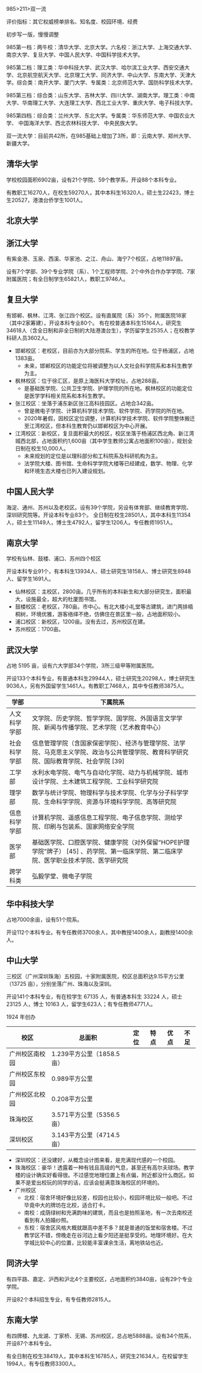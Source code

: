 

985>211>双一流

评价指标：其它权威榜单排名、知名度、校园环境、经费

初步写一版，慢慢调整



985第一档：两牛校：清华大学、北京大学。六名校：浙江大学、上海交通大学、南京大学、复旦大学、中国人民大学、中国科学技术大学。

985第二档：理工类：华中科技大学、武汉大学、哈尔滨工业大学、西安交通大学、北京航空航天大学、北京理工大学、同济大学、中山大学、东南大学、天津大学。综合类：南开大学、厦门大学、专属类：北京师范大学、国防科学技术大学。

985第三档：综合类：山东大学、吉林大学、四川大学、湖南大学。理工类：中南大学、华南理工大学、大连理工大学、西北工业大学、重庆大学、电子科技大学。

985第四档：综合类：兰州大学、东北大学。专属类：华东师范大学、中国农业大学、 中国海洋大学、西北农林科技大学、 中央民族大学。

双一流大学：目前共42所，在985基础上增加了3所，即：云南大学、郑州大学、新疆大学。





## 清华大学

学校校园面积6902亩，设有21个学院、59个教学系，开设88个本科专业。

有教职工16270人，在校生59270人，其中本科生16320人，硕士生22423，博士生20527，港澳台侨学生1001人。





## 北京大学



## 浙江大学

有紫金港、玉泉、西溪、华家池、之江、舟山、海宁7个校区，占地11897亩。

设有7个学部、39个专业学院（系）、1个工程师学院、2个中外合作办学学院、7家附属医院；有全日制学生65821人，教职工9746人。





## 复旦大学

有邯郸、枫林、江湾、张江四个校区。设有直属院（系）35个，附属医院18家（其中2家筹建），开设本科专业80个。
有在校普通本科生15164人，研究生34618人（含全日制和非全日制的大陆港澳台生），学历留学生2535人；在校教学科研人员3602人。





- 邯郸校区：老校区，目前亦为大部分院系、学生的所在地。位于杨浦区，占地1383亩。
  - 未来，邯郸校区的功能定位将被调整为以人文社会科学院系和本科生教学为主。
- 枫林校区：位于徐汇区，是原上海医科大学校址，占地288亩。
  - 是基础医学院、公共卫生学院、护理学院的所在地。枫林校区的功能定位是医学学科相关院系和本科生教学。
- 张江校区：坐落于浦东新区张江高科技园区。占地合342亩。
  - 曾是微电子学院、计算机科学技术学院、软件学院、药学院的所在地。
  - 2020年暑假，因校区定位调整，计算机科学技术学院、软件学院整体搬迁至江湾校区，但本科生教育仍以邯郸校区为中心开展。
- 江湾校区：新校区，复旦面积最大的校区，校区坐落于杨浦区西北角、新江湾城西北部，占地面积约1,600亩（其中学生教师公寓占地面积100亩），规划全日制在校生10,000人。
  - 未来规划的定位是以理科部分和工科院系及科研机构为主。
  - 法学院大楼、图书馆、生命科学学院大楼等已经建成，数学、物理、化学和环境生态大楼也已列入建设规划。





## 中国人民大学

海淀、通州、苏州以及老校区。设有39个学院，另设有体育部、继续教育学院、深圳研究院等。开设本科专业83个。
全日制在校生28501人，其中本科生11354人，硕士生11149人，博士生4792人，留学生1206人。专任教师1951人。





## 南京大学

学校有仙林、鼓楼、浦口、苏州四个校区

开设本科专业91个，有本科生13934人、硕士研究生18158人、博士研究生8948人、留学生1691人。



- 仙林校区：主校区，2800亩。几乎所有的本科新生和大部分研究生，面积最大，设施最全，超大的杜厦图书馆。
- 鼓楼校区：老校区，780亩。市中心。有北大楼小礼堂等古建筑，进门两排梧桐树，环境优雅，游客络绎不绝，仿佛住在景区里一般，占地面积较小。
- 浦口校区：新校区，1200亩。没有去过，苏州校区在建。
- 苏州校区：1700亩。








## 武汉大学

占地 5195 亩，设有六大学部34个学院，3所三级甲等附属医院。

开设133个本科专业，有普通本科生29944人，硕士研究生20298人，博士研究生9036人，另有外国留学生1461人。有教职工7468人，其中专任教师3875人。

| **学部**     | **下属院系**                                                 |
| ------------ | ------------------------------------------------------------ |
| 人文科学学部 | 文学院、历史学院、哲学学院、国学院、外国语言文学学院、新闻与传播学院、艺术学院（艺术教育中心） |
| 社会科学学部 | 信息管理学院（含国家保密学院）、经济与管理学院、法学院、马克思主义学院、政治与公共管理学院、教育科学研究院、国际教育学院、社会学院 [39] |
| 工学部       | 水利水电学院、电气与自动化学院、动力与机械学院、城市设计学院、土木建筑工程学院、工业科学研究院 |
| 理学部       | 数学与统计学院、物理科学与技术学院、化学与分子科学学院、生命科学学院、资源与环境科学学院、高等研究院 |
| 信息科学学部 | 计算机学院、遥感信息工程学院、电子信息学院、测绘学院、印刷与包装系、国家网络安全学院 |
| 医学部       | 基础医学院、口腔医学院、健康学院（对外保留“HOPE护理学院”牌子） [45] 、药学院、第一临床学院、第二临床学院、医学职业技术学院、医学研究院 |
| 跨学科类     | 弘毅学堂、微电子学院                                         |



## 华中科技大学

占地7000余亩，设有51个院系。

开设112个本科专业。有专任教师3700余人，其中教授1400余人，副教授1400余人。




## 中山大学

三校区（广州深圳珠海）五校园，十家附属医院，校区总面积达9.15平方公里（13725 亩），分别坐落广州、珠海以及深圳。

开设141个本科专业，有在校学生 67135 人，有普通本科生 33224 人，硕士 23125 人，博士 10163 人，留学生623人；有专任教师4771人。

1924 年创办

| 校区           | 总面积                     | 定位 | 特点 | 优点 | 不足 |
| -------------- | -------------------------- | ---- | ---- | ---- | ---- |
| 广州校区南校园 | 1.239平方公里（1858.5亩）  |      |      |      |      |
| 广州校区东校园 | 0.989平方公里              |      |      |      |      |
| 广州校区北校园 | 0.208平方公里              |      |      |      |      |
| 珠海校区       | 3.571平方公里（5356.5 亩） |      |      |      |      |
| 深圳校区       | 3.143平方公里（4714.5亩）  |      |      |      |      |



- 深圳校区：还没建好，从概念设计图来看，是充满现代感的一个校园。
- 珠海校区：豪华！透露着一种有钱且高级的气息，甚至还有高尔夫球场。教学楼的设计确实好看得很。不过感觉地理位置上有点偏，附近都没什么商区。如果不是爱出校玩的同学的话，应该会挺满意珠海校区的环境的。
- 广州校区
  - 北校：宿舍环境好像比较差，校园也比较小，校园环境比较一般吧。不过毕竟中大的牌坊在北校，适合打卡。
  - 南校：成荫绿树和充满韵味的建筑，而且也是拍照圣地，有一次去南校还看到有人拍婚纱照。
  -  东校：宿舍区风格大概就跟高中差不多？就是普通的饭堂和宿舍楼。不过教学区不错，傍晚走在谷河边上看夕阳还是挺享受的。地理环境好。在大学城比较中心的位置，比较能丰富课余生活，离地铁站也近。



## 同济大学

有四平路、嘉定、沪西和沪北4个主要校区，占地面积约3840亩，设有29个专业学院。

开设82个本科招生专业，有专任教师2815人。





## 东南大学

有四牌楼、九龙湖、丁家桥、无锡、苏州校区，总占地5888亩。设有34个院系，开设87个本科专业。

有全日制在校生38419人，其中本科生16785人，研究生21634人，在校留学生1994人，有专任教师3300人。











































